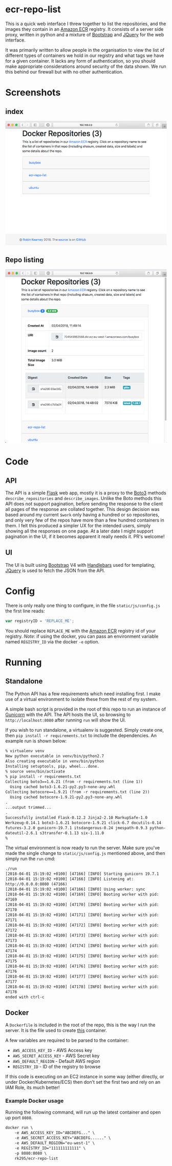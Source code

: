 ecr-repo-list
=============
This is a quick web interface I threw together to list the repositories, and the images they contain in an [Amazon ECR] registry. It consists of a server side proxy, written in python and a mixture of [Bootstrap] and [JQuery] for the web interface.

It was primarily written to allow people in the organisation to view the list of different types of containers we hold in our registry and what tags we have for a given container. It lacks any form of authentication, so you should make appropriate considerations around security of the data shown. We run this behind our firewall but with no other authentication.

Screenshots
===========

index
-----
![Example of the homepage](screenshots/index.png "Example of the homepage")

Repo listing
------------
![Example of a repository list](screenshots/repo-list.png "Example of a repository list")

Code
====

API
---

The API is a simple [Flask] web app, mostly it is a proxy to the [Boto3] methods `describe_repositories` and `describe_images`. Unlike the Boto methods this API does not support pagination, before sending the response to the client all pages of the response are collated together. This design decision was based around my current `$work` only having a hundred or so repositories, and only very few of the repos have more than a few hundred containers in them. I felt this produced a simpler UX for the intended users, simply showing all the responses on one page. At a later date I might support pagination in the UI, if it becomes apparent it really needs it. PR's welcome!

UI
--

The UI is built using [Bootstrap] V4 with [Handlebars] used for templating, [JQuery] is used to fetch the JSON from the API.

Config
======

There is only really one thing to configure, in the file `static/js/config.js` the first line reads:

```js
var registryID = 'REPLACE_ME';
```

You should replace `REPLACE_ME` with the [Amazon ECR] registry id of your registry. *Note*: if using the docker, you can pass an environment variable named `REGISTRY_ID` via the docker `-e` option.

Running
=======

Standalone
----------

The Python API has a few requirements which need installing first. I make use of a virtual environment to isolate these from the rest of my system.

A simple bash script is provided in the root of this repo to run an instance of [Gunicorn] with the API. The API hosts the UI, so browsing to `http://localhost:8080` after running `run` will show the UI.

If you wish to run standalone, a virtualenv is suggested. Simply create one, then `pip install -r requirements.txt` to include the dependencies. An example run is shown below:


```
% virtualenv venv
New python executable in venv/bin/python2.7
Also creating executable in venv/bin/python
Installing setuptools, pip, wheel...done.
% source venv/bin/activate
% pip install -r requirements.txt
Collecting boto3==1.6.21 (from -r requirements.txt (line 1))
  Using cached boto3-1.6.21-py2.py3-none-any.whl
Collecting botocore==1.9.21 (from -r requirements.txt (line 2))
  Using cached botocore-1.9.21-py2.py3-none-any.whl
.
...output trimmed...
.
Successfully installed Flask-0.12.2 Jinja2-2.10 MarkupSafe-1.0 Werkzeug-0.14.1 boto3-1.6.21 botocore-1.9.21 click-6.7 docutils-0.14 futures-3.2.0 gunicorn-19.7.1 itsdangerous-0.24 jmespath-0.9.3 python-dateutil-2.6.1 s3transfer-0.1.13 six-1.11.0
%
```
The virtual environment is now ready to run the server. Make sure you've made the single change to `static/js/config.js` mentioned above, and then simply run the `run` cmd:



```
./run
[2018-04-01 15:19:02 +0100] [47166] [INFO] Starting gunicorn 19.7.1
[2018-04-01 15:19:02 +0100] [47166] [INFO] Listening at: http://0.0.0.0:8080 (47166)
[2018-04-01 15:19:02 +0100] [47166] [INFO] Using worker: sync
[2018-04-01 15:19:02 +0100] [47169] [INFO] Booting worker with pid: 47169
[2018-04-01 15:19:02 +0100] [47170] [INFO] Booting worker with pid: 47170
[2018-04-01 15:19:02 +0100] [47171] [INFO] Booting worker with pid: 47171
[2018-04-01 15:19:02 +0100] [47172] [INFO] Booting worker with pid: 47172
[2018-04-01 15:19:02 +0100] [47173] [INFO] Booting worker with pid: 47173
[2018-04-01 15:19:02 +0100] [47174] [INFO] Booting worker with pid: 47174
[2018-04-01 15:19:02 +0100] [47175] [INFO] Booting worker with pid: 47175
[2018-04-01 15:19:02 +0100] [47176] [INFO] Booting worker with pid: 47176
[2018-04-01 15:19:02 +0100] [47177] [INFO] Booting worker with pid: 47177
[2018-04-01 15:19:02 +0100] [47178] [INFO] Booting worker with pid: 47178
ended with ctrl-c
```

Docker
------

A `Dockerfile` is included in the root of the repo, this is the way I run the server. It is the file used to create [this](https://hub.docker.com/r/rk295/ecr-repo-list/) container.

A few variables are required to be parsed to the container:

*  `AWS_ACCESS_KEY_ID` - AWS Access key 
*  `AWS_SECRET_ACCESS_KEY` - AWS Secret key
*  `AWS_DEFAULT_REGION` - Default AWS region
*  `REGISTRY_ID` - ID of the registry to browse

If this code is executing on an EC2 instance in some way (either directly, or under Docker/Kubernetes/ECS) then don't set the first two and rely on an IAM Role, its much better!

### Example Docker usage

Running the following command, will run up the latest container and open up port `8080`.
```
docker run \
    -e AWS_ACCESS_KEY_ID="ABCDEFG..." \
    -e AWS_SECRET_ACCESS_KEY="ABCDEFG......" \
    -e AWS_DEFAULT_REGION="eu-west-1" \
    -e REGISTRY_ID="111111111111" \
    -p 8080:8080 \
    rk295/ecr-repo-list

```

[Amazon ECR]: https://aws.amazon.com/ecr/
[Bootstrap]: https://getbootstrap.com/
[JQuery]: https://jquery.com/
[HandleBars]: https://handlebarsjs.com/
[Flask]: http://flask.pocoo.org/
[Boto3]: https://boto3.readthedocs.io/en/latest/
[Gunicorn]: http://gunicorn.org/

